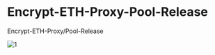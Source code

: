 # Encrypt-ETH-Proxy-Pool-Release
Encrypt-ETH-Proxy/Pool-Release

![1](https://user-images.githubusercontent.com/12880110/145681404-0239eff0-e88f-47c9-8824-ae0bc4e96f99.png)
